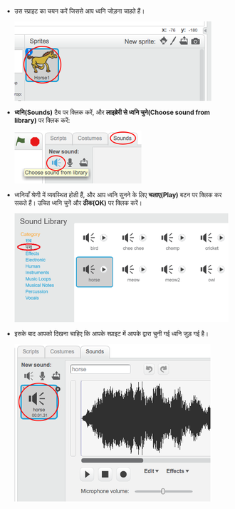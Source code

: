 + उस स्प्राइट का चयन करें जिससे आप ध्वनि जोड़ना चाहते हैं।
    
    ![स्क्रीनशॉट](images/sprite-select.png)

+ **ध्वनि(Sounds)** टैब पर क्लिक करें, और **लाइब्रेरी से ध्वनि चुने(Choose sound from library)** पर क्लिक करें:
    
    ![स्क्रीनशॉट](images/import-sound.png)

+ ध्वनियाँ श्रेणी में व्यवस्थित होती हैं, और आप ध्वनि सुनने के लिए **चलाए(Play)** बटन पर क्लिक कर सकते हैं। उचित ध्वनि चुनें और **ठीक(OK)** पर क्लिक करें।
    
    ![स्क्रीनशॉट](images/choose-sound.png)

+ इसके बाद आपको दिखना चाहिए कि आपके स्प्राइट में आपके द्वारा चुनी गई ध्वनि जुड़ गई है।
    
    ![स्क्रीनशॉट](images/sound-imported.png)